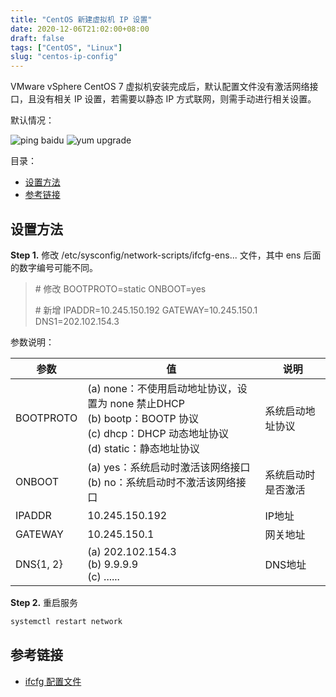 ```yaml
---
title: "CentOS 新建虚拟机 IP 设置"
date: 2020-12-06T21:02:00+08:00
draft: false
tags: ["CentOS", "Linux"]
slug: "centos-ip-config"
---
```


VMware vSphere CentOS 7 虚拟机安装完成后，默认配置文件没有激活网络接口，且没有相关 IP 设置，若需要以静态 IP 方式联网，则需手动进行相关设置。

默认情况：

![ping baidu](https://yulan-img-work.oss-cn-beijing.aliyuncs.com/img/20220102144628.png)
![yum upgrade](https://yulan-img-work.oss-cn-beijing.aliyuncs.com/img/20220102144639.png)

目录：

- [设置方法](#设置方法)
- [参考链接](#参考链接)

## 设置方法

**Step 1.** 修改 /etc/sysconfig/network-scripts/ifcfg-ens... 文件，其中 ens 后面的数字编号可能不同。

 > \# 修改
 > BOOTPROTO=static
 > ONBOOT=yes
 >
 > \# 新增
 > IPADDR=10.245.150.192
 > GATEWAY=10.245.150.1
 > DNS1=202.102.154.3

 参数说明：

参数      | 值                                                                                                                                      | 说明
----------|-----------------------------------------------------------------------------------------------------------------------------------------|----------
BOOTPROTO | (a) none：不使用启动地址协议，设置为 none 禁止DHCP <br> (b) bootp：BOOTP 协议 <br> (c) dhcp：DHCP 动态地址协议 <br> (d) static：静态地址协议 | 系统启动地址协议
ONBOOT    | (a) yes：系统启动时激活该网络接口 <br> (b) no：系统启动时不激活该网络接口                                                                 | 系统启动时是否激活
IPADDR    | 10.245.150.192                                                                                                                          | IP地址
GATEWAY   | 10.245.150.1                                                                                                                            | 网关地址
DNS{1, 2} | (a) 202.102.154.3 <br> (b) 9.9.9.9 <br> (c) ......                                                                                      | DNS地址

**Step 2.** 重启服务

```bash
systemctl restart network
```

## 参考链接

* [ifcfg 配置文件](https://blog.csdn.net/u011857683/article/details/80950466)
